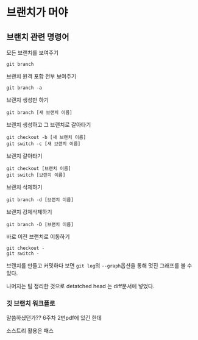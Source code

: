 # 브랜치가 머야

## 브랜치 관련 명령어

모든 브랜치를 보여주기

```
git branch
```

브랜치 원격 포함 전부 보여주기

```
git branch -a
```

브랜치 생성만 하기

```
git branch [새 브랜치 이름]
```

브랜치 생성하고 그 브랜치로 갈아타기

```
git checkout -b [새 브랜치 이름]
git switch -c [새 브랜치 이름]
```

브랜치 갈아타기

```
git checkout [브랜치 이름]
git switch [브랜치 이름]
```

브랜치 삭제하기

```
git branch -d [브랜치 이름]
```

브랜치 강제삭제하기

```
git branch -D [브랜치 이름]
```

바로 이전 브랜치로 이동하기

```
git checkout -
git switch -
```

브랜치를 만들고 커밋하다 보면 `git log`의 `--graph`옵션을 통해 멋진 그래프를 볼 수 있다.

나머지는 팀 정리한 것으로
detatched head 는 diff문서에 넣었다.

### 깃 브랜치 워크플로

말씀하셨던가?? 6주차 2번pdf에 있긴 한데

소스트리 활용은 패스
